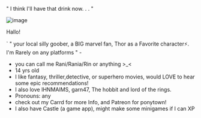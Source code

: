 " I think I'll have that drink now. . . "

![![image](https://github.com/user-attachments/assets/223a5128-4983-4a28-bf22-7a8b2bf24944)
](https://github.com/RANEESTARX/RANEESTARX/assets/166892432/20e5b559-9964-44a0-8165-80497845acc4)

Hallo!

` " your local silly goober, a BIG marvel fan, Thor as a Favorite character⚡. I'm Rarely on any platforms " -
- you can call me Rani/Rania/Rin or anything >_<
- 14 yrs old
- I like fantasy, thriller,detective, or superhero movies, would LOVE to hear some epic recommendations!
- I also love IHNMAIMS, garn47, The hobbit and lord of the rings.
- Pronouns: any
- check out my Carrd for more Info, and Patreon for ponytown!
- I also have Castle (a game app), might make some minigames if I can XP 

<!---
RANEESTARX/RANEESTARX is a ✨ special ✨ repository because its `README.md` (this file) appears on your GitHub profile.
You can click the Preview link to take a look at your changes.
--->
